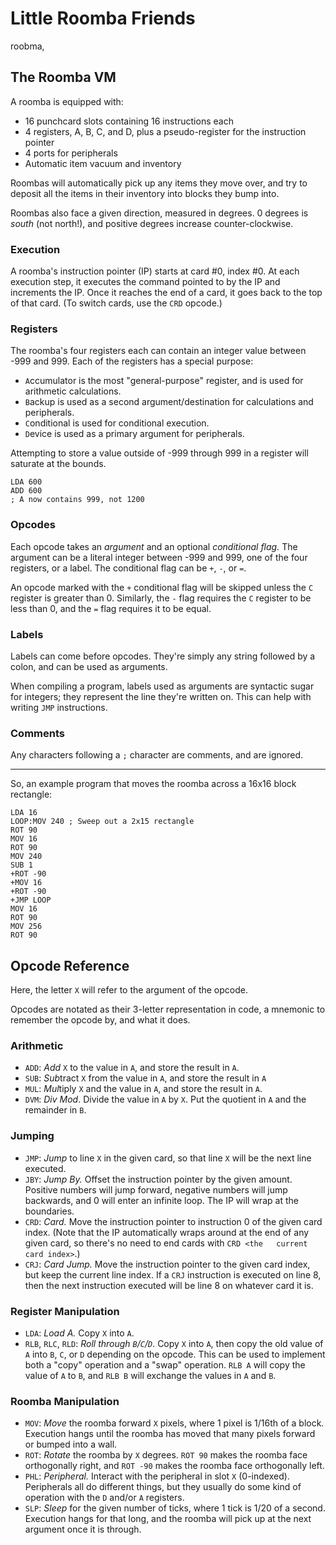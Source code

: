 # Little Roomba Friends

roobma,

## The Roomba VM

A roomba is equipped with:

- 16 punchcard slots containing 16 instructions each
- 4 registers, A, B, C, and D, plus a pseudo-register for the instruction pointer
- 4 ports for peripherals
- Automatic item vacuum and inventory

Roombas will automatically pick up any items they move over, and try to deposit all the items in their inventory
into blocks they bump into.

Roombas also face a given direction, measured in degrees. 0 degrees is *south* (not north!), and positive degrees
increase counter-clockwise.

### Execution

A roomba's instruction pointer (IP) starts at card #0, index #0. At each execution step, it executes the command pointed
to by the IP and increments the IP. Once it reaches the end of a card, it goes back to the top of that card.
(To switch cards, use the `CRD` opcode.)

### Registers

The roomba's four registers each can contain an integer value between -999 and 999. Each of the registers has a special
purpose:

- `A`ccumulator is the most "general-purpose" register, and is used for arithmetic calculations.
- `B`ackup is used as a second argument/destination for calculations and peripherals.
- `C`onditional is used for conditional execution.
- `D`evice is used as a primary argument for peripherals.

Attempting to store a value outside of -999 through 999 in a register will saturate at the bounds.

```
LDA 600
ADD 600
; A now contains 999, not 1200
```

### Opcodes

Each opcode takes an *argument* and an optional *conditional flag.* The argument can be a literal integer between -999
and 999, one of the four registers, or a label. The conditional flag can be `+`, `-`, or `=`.

An opcode marked with the `+` conditional flag will be skipped unless the `C` register is greater than 0. Similarly,
the `-` flag requires the `C` register to be less than 0, and the `=` flag requires it to be equal.

### Labels

Labels can come before opcodes. They're simply any string followed by a colon, and can be used as arguments.

When compiling a program, labels used as arguments are syntactic sugar for integers; they represent the line they're
written on. This can help with writing `JMP` instructions.

### Comments

Any characters following a `;` character are comments, and are ignored.

---

So, an example program that moves the roomba across a 16x16 block rectangle:

```
LDA 16
LOOP:MOV 240 ; Sweep out a 2x15 rectangle
ROT 90
MOV 16
ROT 90
MOV 240
SUB 1
+ROT -90
+MOV 16
+ROT -90
+JMP LOOP
MOV 16
ROT 90
MOV 256
ROT 90
```

## Opcode Reference

Here, the letter `X` will refer to the argument of the opcode.

Opcodes are notated as their 3-letter representation in code, a mnemonic to remember the opcode by,
and what it does.

### Arithmetic

- `ADD`: *Add* `X` to the value in `A`, and store the result in `A`.
- `SUB`: *Sub*tract `X` from the value in `A`, and store the result in `A`
- `MUL`: *Mul*tiply `X` and the value in `A`, and store the result in `A`.
- `DVM`: *Div Mod*. Divide the value in `A` by `X`. Put the quotient in `A` and the remainder in `B`.

### Jumping

- `JMP`: *Jump* to line `X` in the given card, so that line `X` will be the next line executed.
- `JBY`: *Jump By.* Offset the instruction pointer by the given amount. Positive numbers will jump
  forward, negative numbers will jump backwards, and 0 will enter an infinite loop. The IP will wrap
  at the boundaries.
- `CRD`: *Card.* Move the instruction pointer to instruction 0 of the given card index. (Note that the IP
  automatically wraps around at the end of any given card, so there's no need to end cards with `CRD <the  
  current card index>`.)
- `CRJ`: *Card Jump.* Move the instruction pointer to the given card index, but keep the current line index.
  If a `CRJ` instruction is executed on line 8, then the next instruction executed will be line 8 on whatever card
  it is.

### Register Manipulation

- `LDA`: *Load A.* Copy `X` into `A`.
- `RLB`, `RLC`, `RLD`: *Roll through `B`/`C`/`D`*. Copy `X` into `A`, then copy the old value of `A` into
  `B`, `C`, or `D` depending on the opcode. This can be used to implement both a "copy" operation and a 
  "swap" operation. `RLB A` will copy the value of `A` to `B`, and `RLB B` will exchange the values in `A`
  and `B`.

### Roomba Manipulation

- `MOV`: *Move* the roomba forward `X` pixels, where 1 pixel is 1/16th of a block. Execution hangs
  until the roomba has moved that many pixels forward or bumped into a wall.
- `ROT`: *Rotate* the roomba by `X` degrees. `ROT 90` makes the roomba face orthogonally right, and
  `ROT -90` makes the roomba face orthogonally left.
- `PHL`: *Peripheral.* Interact with the peripheral in slot `X` (0-indexed). Peripherals all do different things, but
  they usually do some kind of operation with the `D` and/or `A` registers.
- `SLP`: *Sleep* for the given number of ticks, where 1 tick is 1/20 of a second. Execution hangs for that long, and
  the roomba will pick up at the next argument once it is through.

